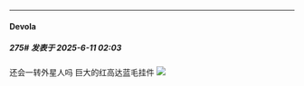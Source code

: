 ﻿
*****

####  Devola  
##### 275#       发表于 2025-6-11 02:03

还会一转外星人吗
巨大的红高达蓝毛挂件
<img src="https://static.stage1st.com/image/smiley/carton2017/282.png" referrerpolicy="no-referrer">

